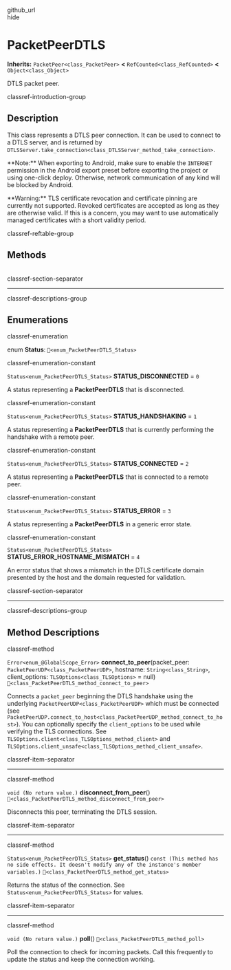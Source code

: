 github\_url  
hide

# PacketPeerDTLS

**Inherits:** `PacketPeer<class_PacketPeer>` **&lt;**
`RefCounted<class_RefCounted>` **&lt;** `Object<class_Object>`

DTLS packet peer.

classref-introduction-group

## Description

This class represents a DTLS peer connection. It can be used to connect
to a DTLS server, and is returned by
`DTLSServer.take_connection<class_DTLSServer_method_take_connection>`.

\*\*Note:\*\* When exporting to Android, make sure to enable the
`INTERNET` permission in the Android export preset before exporting the
project or using one-click deploy. Otherwise, network communication of
any kind will be blocked by Android.

\*\*Warning:\*\* TLS certificate revocation and certificate pinning are
currently not supported. Revoked certificates are accepted as long as
they are otherwise valid. If this is a concern, you may want to use
automatically managed certificates with a short validity period.

classref-reftable-group

## Methods

<table>
<tbody>
<tr>
</tr>
<tr>
</tr>
<tr>
</tr>
<tr>
</tr>
</tbody>
</table>

classref-section-separator

------------------------------------------------------------------------

classref-descriptions-group

## Enumerations

classref-enumeration

enum **Status**: `🔗<enum_PacketPeerDTLS_Status>`

classref-enumeration-constant

`Status<enum_PacketPeerDTLS_Status>` **STATUS\_DISCONNECTED** = `0`

A status representing a **PacketPeerDTLS** that is disconnected.

classref-enumeration-constant

`Status<enum_PacketPeerDTLS_Status>` **STATUS\_HANDSHAKING** = `1`

A status representing a **PacketPeerDTLS** that is currently performing
the handshake with a remote peer.

classref-enumeration-constant

`Status<enum_PacketPeerDTLS_Status>` **STATUS\_CONNECTED** = `2`

A status representing a **PacketPeerDTLS** that is connected to a remote
peer.

classref-enumeration-constant

`Status<enum_PacketPeerDTLS_Status>` **STATUS\_ERROR** = `3`

A status representing a **PacketPeerDTLS** in a generic error state.

classref-enumeration-constant

`Status<enum_PacketPeerDTLS_Status>`
**STATUS\_ERROR\_HOSTNAME\_MISMATCH** = `4`

An error status that shows a mismatch in the DTLS certificate domain
presented by the host and the domain requested for validation.

classref-section-separator

------------------------------------------------------------------------

classref-descriptions-group

## Method Descriptions

classref-method

`Error<enum_@GlobalScope_Error>` **connect\_to\_peer**(packet\_peer:
`PacketPeerUDP<class_PacketPeerUDP>`, hostname: `String<class_String>`,
client\_options: `TLSOptions<class_TLSOptions>` = null)
`🔗<class_PacketPeerDTLS_method_connect_to_peer>`

Connects a `packet_peer` beginning the DTLS handshake using the
underlying `PacketPeerUDP<class_PacketPeerUDP>` which must be connected
(see
`PacketPeerUDP.connect_to_host<class_PacketPeerUDP_method_connect_to_host>`).
You can optionally specify the `client_options` to be used while
verifying the TLS connections. See
`TLSOptions.client<class_TLSOptions_method_client>` and
`TLSOptions.client_unsafe<class_TLSOptions_method_client_unsafe>`.

classref-item-separator

------------------------------------------------------------------------

classref-method

`void (No return value.)` **disconnect\_from\_peer**()
`🔗<class_PacketPeerDTLS_method_disconnect_from_peer>`

Disconnects this peer, terminating the DTLS session.

classref-item-separator

------------------------------------------------------------------------

classref-method

`Status<enum_PacketPeerDTLS_Status>` **get\_status**()
`const (This method has no side effects. It doesn't modify any of the instance's member variables.)`
`🔗<class_PacketPeerDTLS_method_get_status>`

Returns the status of the connection. See
`Status<enum_PacketPeerDTLS_Status>` for values.

classref-item-separator

------------------------------------------------------------------------

classref-method

`void (No return value.)` **poll**()
`🔗<class_PacketPeerDTLS_method_poll>`

Poll the connection to check for incoming packets. Call this frequently
to update the status and keep the connection working.
